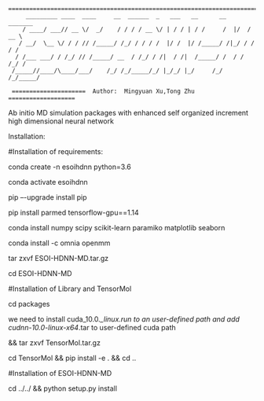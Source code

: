 
                      
  ~~~~~~~~~~~~~~~~~~~~~~~~~~~~~~~~~~~~~~~~~~~~~~~~~~~~~~~~~~~~~~~~~~~~~~~~~~~~  
    ========================================================================
       _________ ____  ____     __  ______  _   ___   __      __  _______      
      / ____/ ___// __ \/  _/    / / / / __ \/ | / / | / /     /  |/  / __ \   
     / __/  \__ \/ / / // /_____/ /_/ / / / /  |/ /  |/ /_____/ /|_/ / / / /   
    / /___ ___/ / /_/ // /_____/ __  / /_/ / /|  / /|  /_____/ /  / / /_/ /    
   /_____//____/\____/___/    /_/ /_/_____/_/ |_/_/ |_/     /_/  /_/_____/     
   
   =====================  Author:  Mingyuan Xu,Tong Zhu  ===================
  ~~~~~~~~~~~~~~~~~~~~~~~~~~~~~~~~~~~~~~~~~~~~~~~~~~~~~~~~~~~~~~~~~~~~~~~~~~~~  

Ab initio MD simulation packages with enhanced self organized increment high dimensional neural network 

Installation:

#Installation of requirements:

conda create -n esoihdnn python=3.6

conda activate esoihdnn

pip –-upgrade install pip

pip install parmed tensorflow-gpu==1.14

conda install numpy scipy scikit-learn paramiko matplotlib seaborn

conda install -c omnia openmm


tar zxvf ESOI-HDNN-MD.tar.gz

cd ESOI-HDNN-MD

#Installation of Library and TensorMol

cd packages

we need to install cuda_10.0.*_linux.run to an user-defined path and add cudnn-10.0-linux-x64*.tar to user-defined cuda path

&& tar zxvf TensorMol.tar.gz

cd TensorMol && pip install -e . && cd ..

#Installation of ESOI-HDNN-MD

cd ../../ && python setup.py install


